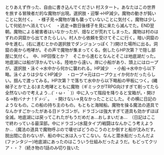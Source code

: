 とりあえず作った、自由に書き込んでください
村スタート。あなたはこの世界を旅する冒険者だ的な魔物が出現。選択肢・迎撃→HP減少。魔物の動きが鈍いことに気付く。　・様子見→魔物が誰も襲っていないことに気付く。魔物は少しして何処かへ消えていく　・逃走→数日後様子を見に来たら滅んでた。END翌朝。魔物による被害者はいなかったが、畑などが荒れてしまった。魔物は村のはずれの洞窟から出てきたらしい。村人から依頼を受けてそこに行く。暗い洞窟の中を進む。(右に進むとかの選択肢でダンジョンっぽく？)開けた場所に出る。洞窟の奥から咆哮が。その声で魔物が集まってくる。倒したらHP次第？で隠し部屋に気付く。　中、HP回復とか？　そこから進むとなんとそこは地底湖だった。地底湖には船が浮かんでいる。陸地から遠い。岸に小船があり、頭上にはロープが。選択肢・泳ぐ→水中から何かに襲われる。HP減少　・小船→水中から以下略。泳ぐよりは少なくHP減少　・ロープ→元はロープウェイか何かだったらしい。掴んで渡ってみる。HP次第？で落ちて水中から以下略船の甲板につく。(縄梯子とかで上る)また咆哮とともに魔物（ギミックがTRPG向けすぎて削ってたら全然ないので考えよう…(´・ω・｀)）中に入って階段を降りると宝箱が。・開ける→粉バナナ！ﾀﾞﾒｰｼﾞ。　・開けない→見なかったことにした。その横に日記のようなもの。この船の持ち主のもの。もともと海賊船。魔物を操る魔法の道具でなんかすごかったがある日ドラゴンが。ドラゴンは強大すぎて道具も効かずほぼ全滅。地底湖には戻ってこれたがもうだめだぁ…おしまいだぁ…　（日記はここで終わっている最深部。中にドラゴン(水龍タイプ)戦闘はなんかこう考えようか…（魔法の道具で魔物呼ぶので壊せばどうのこうのとか倒すと船が沈みだす。脱出間に合わないが、船の中に水は入ってこない。なんと潜水船だったんだよ(ファンタジー)地底湖にあったのはこういう仕組みだったようだ。もどってクリア・・？（続き物の1話のみ切り抜いた
